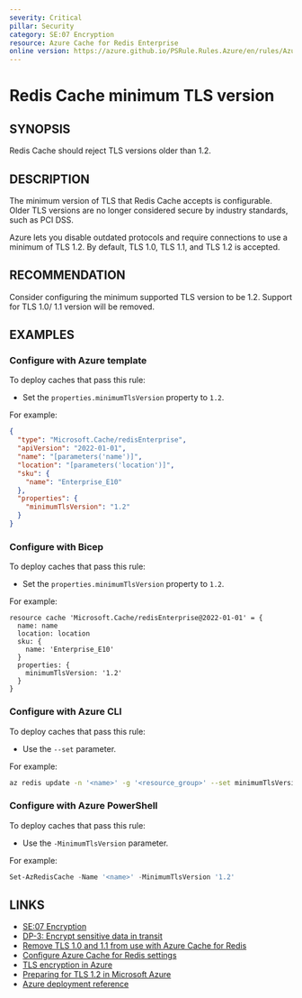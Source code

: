 ```yaml
---
severity: Critical
pillar: Security
category: SE:07 Encryption
resource: Azure Cache for Redis Enterprise
online version: https://azure.github.io/PSRule.Rules.Azure/en/rules/Azure.RedisEnterprise.MinTLS/
---
```


# Redis Cache minimum TLS version

## SYNOPSIS

Redis Cache should reject TLS versions older than 1.2.

## DESCRIPTION

The minimum version of TLS that Redis Cache accepts is configurable.
Older TLS versions are no longer considered secure by industry standards, such as PCI DSS.

Azure lets you disable outdated protocols and require connections to use a minimum of TLS 1.2.
By default, TLS 1.0, TLS 1.1, and TLS 1.2 is accepted.

## RECOMMENDATION

Consider configuring the minimum supported TLS version to be 1.2.
Support for TLS 1.0/ 1.1 version will be removed.

## EXAMPLES

### Configure with Azure template

To deploy caches that pass this rule:

- Set the `properties.minimumTlsVersion` property to `1.2`.

For example:

```json
{
  "type": "Microsoft.Cache/redisEnterprise",
  "apiVersion": "2022-01-01",
  "name": "[parameters('name')]",
  "location": "[parameters('location')]",
  "sku": {
    "name": "Enterprise_E10"
  },
  "properties": {
    "minimumTlsVersion": "1.2"
  }
}
```

### Configure with Bicep

To deploy caches that pass this rule:

- Set the `properties.minimumTlsVersion` property to `1.2`.

For example:

```bicep
resource cache 'Microsoft.Cache/redisEnterprise@2022-01-01' = {
  name: name
  location: location
  sku: {
    name: 'Enterprise_E10'
  }
  properties: {
    minimumTlsVersion: '1.2'
  }
}
```

### Configure with Azure CLI

To deploy caches that pass this rule:

- Use the `--set` parameter.

For example:

```bash
az redis update -n '<name>' -g '<resource_group>' --set minimumTlsVersion=1.2
```

### Configure with Azure PowerShell

To deploy caches that pass this rule:

- Use the `-MinimumTlsVersion` parameter.

For example:

```powershell
Set-AzRedisCache -Name '<name>' -MinimumTlsVersion '1.2'
```

## LINKS

- [SE:07 Encryption](https://learn.microsoft.com/azure/well-architected/security/encryption)
- [DP-3: Encrypt sensitive data in transit](https://learn.microsoft.com/security/benchmark/azure/baselines/azure-cache-for-redis-security-baseline#dp-3-encrypt-sensitive-data-in-transit)
- [Remove TLS 1.0 and 1.1 from use with Azure Cache for Redis](https://learn.microsoft.com/azure/azure-cache-for-redis/cache-remove-tls-10-11)
- [Configure Azure Cache for Redis settings](https://learn.microsoft.com/azure/azure-cache-for-redis/cache-configure#access-ports)
- [TLS encryption in Azure](https://learn.microsoft.com/azure/security/fundamentals/encryption-overview#tls-encryption-in-azure)
- [Preparing for TLS 1.2 in Microsoft Azure](https://azure.microsoft.com/updates/azuretls12/)
- [Azure deployment reference](https://learn.microsoft.com/azure/templates/microsoft.cache/redisenterprise)
